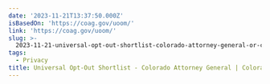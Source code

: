 ```yaml
---
date: '2023-11-21T13:37:50.000Z'
isBasedOn: 'https://coag.gov/uoom/'
link: 'https://coag.gov/uoom/'
slug: >-
  2023-11-21-universal-opt-out-shortlist-colorado-attorney-general-or-colorado-attorney
tags:
  - Privacy
title: Universal Opt-Out Shortlist - Colorado Attorney General | Colorado Attorney
---
```


